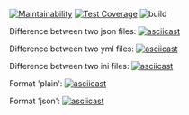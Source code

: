 [![Maintainability](https://api.codeclimate.com/v1/badges/f8ca90582ad843ef1981/maintainability)](https://codeclimate.com/github/wesydi/frontend-project-lvl2/maintainability)
[![Test Coverage](https://api.codeclimate.com/v1/badges/f8ca90582ad843ef1981/test_coverage)](https://codeclimate.com/github/wesydi/frontend-project-lvl2/test_coverage)
![build](https://github.com/wesydi/frontend-project-lvl2/workflows/build/badge.svg)

Difference between two json files:
[![asciicast](https://asciinema.org/a/ZZXbJOF7yfBSeqEqjwy6Rtwo6.svg)](https://asciinema.org/a/ZZXbJOF7yfBSeqEqjwy6Rtwo6)

Difference between two yml files:
[![asciicast](https://asciinema.org/a/hptQPcluNoI60Srta9PHTpMfN.svg)](https://asciinema.org/a/hptQPcluNoI60Srta9PHTpMfN)

Difference between two ini files:
[![asciicast](https://asciinema.org/a/fxveYi1f1rG9aHTQ4BwpXqk8K.svg)](https://asciinema.org/a/fxveYi1f1rG9aHTQ4BwpXqk8K)

Format 'plain':
[![asciicast](https://asciinema.org/a/bzfNsMi56QeKhq0vZkKZ47KhN.svg)](https://asciinema.org/a/bzfNsMi56QeKhq0vZkKZ47KhN)

Format 'json':
[![asciicast](https://asciinema.org/a/vHNgV3xk76nvyKYhgynjAUXzq.svg)](https://asciinema.org/a/vHNgV3xk76nvyKYhgynjAUXzq)
